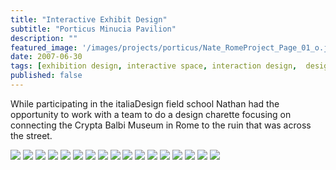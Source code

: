 ```yaml
---
title: "Interactive Exhibit Design"
subtitle: "Porticus Minucia Pavilion"
description: ""
featured_image: '/images/projects/porticus/Nate_RomeProject_Page_01_o.jpg'
date: 2007-06-30
tags: [exhibition design, interactive space, interaction design,  design charette, SIAT, italia design field school 2007]
published: false
---
```


While participating in the italiaDesign field school Nathan had the opportunity to work with a team to do a design charette focusing on connecting the Crypta Balbi Museum in Rome to the ruin that was across the street.

<div class="gallery" data-columns="1">
  <img src="/images/projects/porticus/Nate_RomeProject_Page_01_o.jpg">
  <img src="/images/projects/porticus/Nate_RomeProject_Page_02_o.jpg">
  <img src="/images/projects/porticus/Nate_RomeProject_Page_03_o.jpg">
  <img src="/images/projects/porticus/Nate_RomeProject_Page_04_o.jpg">
  <img src="/images/projects/porticus/Nate_RomeProject_Page_05_o.jpg">
  <img src="/images/projects/porticus/Nate_RomeProject_Page_06_o.jpg">
  <img src="/images/projects/porticus/Nate_RomeProject_Page_07_o.jpg">
  <img src="/images/projects/porticus/Nate_RomeProject_Page_08_o.jpg">
  <img src="/images/projects/porticus/Nate_RomeProject_Page_09_o.jpg">
  <img src="/images/projects/porticus/Nate_RomeProject_Page_10_o.jpg">
  <img src="/images/projects/porticus/Nate_RomeProject_Page_11_o.jpg">
  <img src="/images/projects/porticus/Nate_RomeProject_Page_12_o.jpg">
  <img src="/images/projects/porticus/Nate_RomeProject_Page_13_o.jpg">
  <img src="/images/projects/porticus/Nate_RomeProject_Page_14_o.jpg">
  <img src="/images/projects/porticus/Nate_RomeProject_Page_15_o.jpg">
  <img src="/images/projects/porticus/Nate_RomeProject_Page_16_o.jpg">
  <img src="/images/projects/porticus/Nate_RomeProject_Page_17_o.jpg">
</div>
